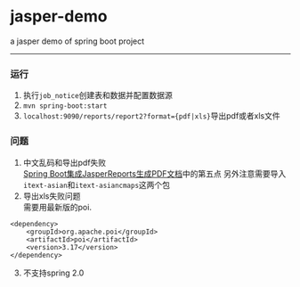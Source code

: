 # jasper-demo
a jasper demo of spring boot project

***

### 运行
1. 执行`job_notice`创建表和数据并配置数据源
2. `mvn spring-boot:start`
3. `localhost:9090/reports/report2?format={pdf|xls}`导出pdf或者xls文件

### 问题
1. 中文乱码和导出pdf失败  
[Spring Boot集成JasperReports生成PDF文档](https://segmentfault.com/a/1190000012526395)中的第五点
另外注意需要导入`itext-asian`和`itext-asiancmaps`这两个包
2. 导出xls失败问题  
需要用最新版的poi. 
```
<dependency>
    <groupId>org.apache.poi</groupId>
    <artifactId>poi</artifactId>
    <version>3.17</version>
</dependency>
```
3. 不支持spring 2.0